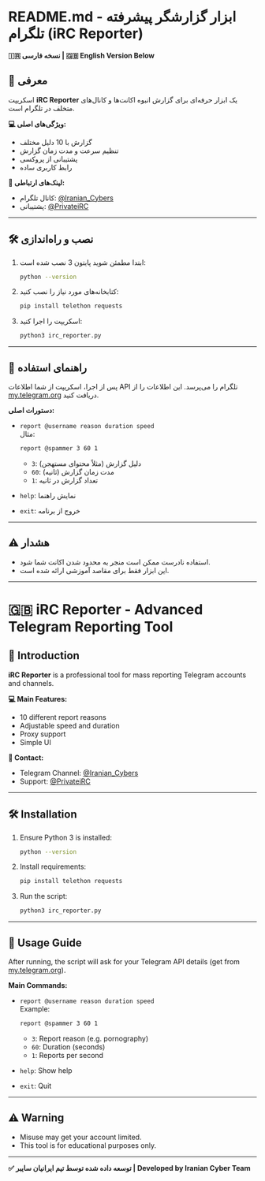 # **README.md - ابزار گزارشگر پیشرفته تلگرام (iRC Reporter)**  

**🇮🇷 نسخه فارسی | 🇬🇧 English Version Below**  

## **🔰 معرفی**  
اسکریپت **iRC Reporter** یک ابزار حرفه‌ای برای گزارش انبوه اکانت‌ها و کانال‌های متخلف در تلگرام است.  

**💻 ویژگی‌های اصلی:**  
- گزارش با 10 دلیل مختلف  
- تنظیم سرعت و مدت زمان گزارش  
- پشتیبانی از پروکسی  
- رابط کاربری ساده  

**📌 لینک‌های ارتباطی:**  
- کانال تلگرام: [@Iranian_Cybers](https://t.me/Iranian_Cybers)  
- پشتیبانی: [@PrivateiRC](https://t.me/PrivateiRC)  

---

## **🛠 نصب و راه‌اندازی**  
1. ابتدا مطمئن شوید پایتون 3 نصب شده است:  
   ```bash
   python --version
   ```
2. کتابخانه‌های مورد نیاز را نصب کنید:  
   ```bash
   pip install telethon requests
   ```
3. اسکریپت را اجرا کنید:  
   ```bash
   python3 irc_reporter.py
   ```

---

## **📝 راهنمای استفاده**  
پس از اجرا، اسکریپت از شما اطلاعات API تلگرام را می‌پرسد. این اطلاعات را از [my.telegram.org](https://my.telegram.org) دریافت کنید.  

**دستورات اصلی:**  
- `report @username reason duration speed`  
  مثال:  
  ```bash
  report @spammer 3 60 1
  ```
  - `3`: دلیل گزارش (مثلاً محتوای مستهجن)  
  - `60`: مدت زمان گزارش (ثانیه)  
  - `1`: تعداد گزارش در ثانیه  

- `help`: نمایش راهنما  
- `exit`: خروج از برنامه  

---

## **⚠️ هشدار**  
- استفاده نادرست ممکن است منجر به محدود شدن اکانت شما شود.  
- این ابزار فقط برای مقاصد آموزشی ارائه شده است.  

---

# **🇬🇧 iRC Reporter - Advanced Telegram Reporting Tool**  

## **🔰 Introduction**  
**iRC Reporter** is a professional tool for mass reporting Telegram accounts and channels.  

**💻 Main Features:**  
- 10 different report reasons  
- Adjustable speed and duration  
- Proxy support  
- Simple UI  

**📌 Contact:**  
- Telegram Channel: [@Iranian_Cybers](https://t.me/Iranian_Cybers)  
- Support: [@PrivateiRC](https://t.me/PrivateiRC)  

---

## **🛠 Installation**  
1. Ensure Python 3 is installed:  
   ```bash
   python --version
   ```
2. Install requirements:  
   ```bash
   pip install telethon requests
   ```
3. Run the script:  
   ```bash
   python3 irc_reporter.py
   ```

---

## **📝 Usage Guide**  
After running, the script will ask for your Telegram API details (get from [my.telegram.org](https://my.telegram.org)).  

**Main Commands:**  
- `report @username reason duration speed`  
  Example:  
  ```bash
  report @spammer 3 60 1
  ```
  - `3`: Report reason (e.g. pornography)  
  - `60`: Duration (seconds)  
  - `1`: Reports per second  

- `help`: Show help  
- `exit`: Quit  

---

## **⚠️ Warning**  
- Misuse may get your account limited.  
- This tool is for educational purposes only.  

--- 

**✅ توسعه داده شده توسط تیم ایرانیان سایبر | Developed by Iranian Cyber Team**  


